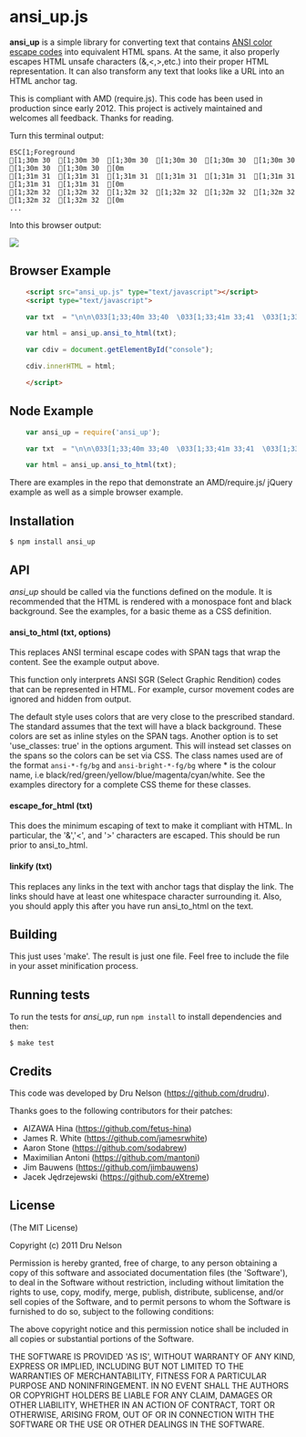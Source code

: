 # ansi_up.js

__ansi_up__ is a simple library for converting text that contains [ANSI color escape codes](http://en.wikipedia.org/wiki/ANSI_escape_code#Colors) into equivalent HTML spans.
At the same, it also properly escapes HTML unsafe characters (&,<,>,etc.) into their proper HTML representation. It can also transform any text that looks like a URL into an HTML anchor tag.

This is compliant with AMD (require.js). This code has been used in production since early 2012. This project is actively maintained and welcomes all feedback. Thanks for reading.

Turn this terminal output:

    ESC[1;Foreground
    [1;30m 30  [1;30m 30  [1;30m 30  [1;30m 30  [1;30m 30  [1;30m 30  [1;30m 30  [1;30m 30  [0m
    [1;31m 31  [1;31m 31  [1;31m 31  [1;31m 31  [1;31m 31  [1;31m 31  [1;31m 31  [1;31m 31  [0m
    [1;32m 32  [1;32m 32  [1;32m 32  [1;32m 32  [1;32m 32  [1;32m 32  [1;32m 32  [1;32m 32  [0m
    ...

Into this browser output:

![](https://raw.github.com/drudru/ansi_up/master/sample.png)

## Browser Example

```HTML
    <script src="ansi_up.js" type="text/javascript"></script>
    <script type="text/javascript">

    var txt  = "\n\n\033[1;33;40m 33;40  \033[1;33;41m 33;41  \033[1;33;42m 33;42  \033[1;33;43m 33;43  \033[1;33;44m 33;44  \033[1;33;45m 33;45  \033[1;33;46m 33;46  \033[1m\033[0\n\n\033[1;33;42m >> Tests OK\n\n"

    var html = ansi_up.ansi_to_html(txt);

    var cdiv = document.getElementById("console");

    cdiv.innerHTML = html;

    </script>
```

## Node Example

```JavaScript
    var ansi_up = require('ansi_up');

    var txt  = "\n\n\033[1;33;40m 33;40  \033[1;33;41m 33;41  \033[1;33;42m 33;42  \033[1;33;43m 33;43  \033[1;33;44m 33;44  \033[1;33;45m 33;45  \033[1;33;46m 33;46  \033[1m\033[0\n\n\033[1;33;42m >> Tests OK\n\n"

    var html = ansi_up.ansi_to_html(txt);
```

There are examples in the repo that demonstrate an AMD/require.js/ jQuery example as well as a simple browser example.

## Installation

    $ npm install ansi_up

## API

_ansi_up_ should be called via the functions defined on the module. It is recommended that the HTML is rendered with a monospace font and black background. See the examples, for a basic theme as a CSS definition.

#### ansi_to_html (txt, options)

This replaces ANSI terminal escape codes with SPAN tags that wrap the content. See the example output above.

This function only interprets ANSI SGR (Select Graphic Rendition) codes that can be represented in HTML. For example, cursor movement codes are ignored and hidden from output.

The default style uses colors that are very close to the prescribed standard. The standard assumes that the text will have a black background. These colors are set as inline styles on the SPAN tags. Another option is to set 'use_classes: true' in the options argument. This will instead set classes on the spans so the colors can be set via CSS. The class names used are of the format ````ansi-*-fg/bg```` and ````ansi-bright-*-fg/bg```` where * is the colour name, i.e black/red/green/yellow/blue/magenta/cyan/white. See the examples directory for a complete CSS theme for these classes.

#### escape_for_html (txt)

This does the minimum escaping of text to make it compliant with HTML. In particular, the '&','<', and '>' characters are escaped. This should be run prior to ansi_to_html.

#### linkify (txt)

This replaces any links in the text with anchor tags that display the link. The links should have at least one whitespace character surrounding it. Also, you should apply this after you have run ansi_to_html on the text.

## Building

This just uses 'make'. The result is just one file. Feel free to include the file in your asset minification process.

## Running tests

To run the tests for _ansi_up_, run `npm install` to install dependencies and then:

    $ make test

## Credits

This code was developed by Dru Nelson (<https://github.com/drudru>).

Thanks goes to the following contributors for their patches:

- AIZAWA Hina (<https://github.com/fetus-hina>)
- James R. White (<https://github.com/jamesrwhite>)
- Aaron Stone (<https://github.com/sodabrew>)
- Maximilian Antoni (<https://github.com/mantoni>)
- Jim Bauwens (<https://github.com/jimbauwens>)
- Jacek Jędrzejewski (<https://github.com/eXtreme>)

## License

(The MIT License)

Copyright (c) 2011 Dru Nelson

Permission is hereby granted, free of charge, to any person obtaining
a copy of this software and associated documentation files (the
'Software'), to deal in the Software without restriction, including
without limitation the rights to use, copy, modify, merge, publish,
distribute, sublicense, and/or sell copies of the Software, and to
permit persons to whom the Software is furnished to do so, subject to
the following conditions:

The above copyright notice and this permission notice shall be
included in all copies or substantial portions of the Software.

THE SOFTWARE IS PROVIDED 'AS IS', WITHOUT WARRANTY OF ANY KIND,
EXPRESS OR IMPLIED, INCLUDING BUT NOT LIMITED TO THE WARRANTIES OF
MERCHANTABILITY, FITNESS FOR A PARTICULAR PURPOSE AND NONINFRINGEMENT.
IN NO EVENT SHALL THE AUTHORS OR COPYRIGHT HOLDERS BE LIABLE FOR ANY
CLAIM, DAMAGES OR OTHER LIABILITY, WHETHER IN AN ACTION OF CONTRACT,
TORT OR OTHERWISE, ARISING FROM, OUT OF OR IN CONNECTION WITH THE
SOFTWARE OR THE USE OR OTHER DEALINGS IN THE SOFTWARE.
